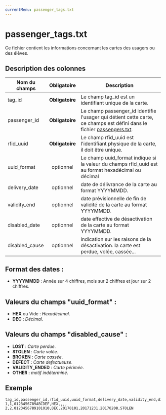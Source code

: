 ```yaml
---
currentMenu: passenger_tags.txt
---
```


# passenger_tags.txt

Ce fichier contient les informations concernant les cartes des usagers ou des élèves.

## Description des colonnes

| Nom du champs          |  Obligatoire    |  Description |
|------------------------|:------------:|----------|
| tag_id                 | **Obligatoire** |  Le champ tag_id est un identifiant unique de la carte. |
| passenger_id           | **Obligatoire** |  Le champ passenger_id identifie l'usager qui détient cette carte, ce champs est défini dans le fichier [passengers.txt](passengers.txt.html). |
| rfid_uuid              | **Obligatoire** |  Le champ rfid_uuid est l'identifiant physique de la carte, il doit être unique. |
| uuid_format            | optionnel       |  Le champ uuid_format indique si la valeur du champs rfid_uuid est au format hexadécimal ou décimal|
| delivery_date          | optionnel       |  date de délivrance de la carte au format YYYYMMDD.|
| validity_end           | optionnel       |  date prévisionnelle de fin de validité de la carte au format YYYYMMDD.|
| disabled_date          | optionnel       |  date effective de désactivation de la carte au format YYYYMMDD.|
| disabled_cause         | optionnel       |  indication sur les raisons de la désactivation. la carte est perdue, volée, cassée... |

## Format des dates :
* **YYYYMMDD**           : Année sur 4 chiffres, mois sur 2 chiffres et jour sur 2 chiffres.

## Valeurs du champs "uuid_format" :

* **HEX** ou Vide : *Hexadécimal*.
* **DEC** : *Décimal*.

## Valeurs du champs "disabled_cause" :

* **LOST**           : *Carte perdue*.
* **STOLEN**         : *Carte volée*.
* **BROKEN**         : *Carte cassée*.
* **DEFECT**         : *Carte defectueuse*.
* **VALIDITY_ENDED** : *Carte périmée*.
* **OTHER**          : *motif indéterminé*.

## Exemple
```
tag_id,passenger_id,rfid_uuid,uuid_format,delivery_date,validity_end,disabled_date,disabled_cause
1,1,0123456789ABCDEF,HEX,,,,
2,2,0123456789101010,DEC,20170101,20171231,20170208,STOLEN

```
